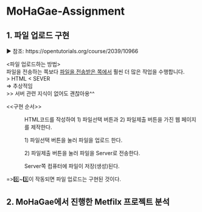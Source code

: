 # MoHaGae-Assignment

<h2> 1. 파일 업로드 구현 </h2>
<p>▶ 참조: <link>https://opentutorials.org/course/2039/10966</link></p>
<p><파일 업로드하는 방법><br>
파일을 전송하는 쪽보다 <u>파일을 전송받은 쪽에서</u> 훨씬 더 많은 작업을 수행합니다.<br>
> HTML < SEVER<br>
=> 추상적임<br>
>> 서버 관련 지식이 없어도 괜찮아용^^<br></p>

<p>
<<구현 순서>><br></p>
  <ul>
    <ol>HTML코드를 작성하여 1) 파일선택 버튼과 2) 파일제출 버튼을 가진 웹 페이지를 제작한다.<br></ol>
    <ol> 1) 파일선택 버튼을 눌러 파일을 업로드 한다.<br></ol>
    <ol> 2) 파일제출 버튼을 눌러 파일을 Server로 전송한다.<br></ol>
    <ol> Server쪽 컴퓨터에 파일이 저장(생성)된다.<br></ol>
    </ul>
=>0️⃣~3️⃣이 작동되면 파일 업로드는 구현된 것이다.<br>

<h2> 2. MoHaGae에서 진행한 Metfilx 프로젝트 분석 </h2>

